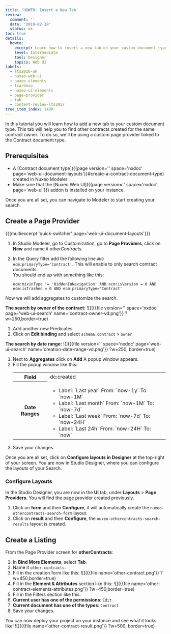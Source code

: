 ```yaml
---
title: 'HOWTO: Insert a New Tab'
review:
  comment: ''
  date: '2019-02-18'
  status: ok
toc: true
details:
  howto:
    excerpt: Learn how to insert a new tab on your custom document type
    level: Intermediate
    tool: Designer
    topics: Web UI
labels:
  - lts2016-ok
  - nuxeo-web-ui
  - nuxeo-elements
  - tcardoso
  - nuxeo-ui-elements
  - page-provider
  - tab
  - content-review-lts2017
tree_item_index: 1400
---
```


In this tutorial you will learn how to add a new tab to your custom document type. This tab will help you to find other contracts created for the same contract owner. To do so, we'll be using a custom page provider linked to the Contract document type.

## Prerequisites

- A [Contract document type]({{page version='' space='nxdoc' page='web-ui-document-layouts'}}#create-a-contract-document-type) created in Nuxeo Modeler
- Make sure that the [Nuxeo Web UI]({{page version='' space='nxdoc' page='web-ui'}}) addon is installed on your instance.

Once you are all set, you can navigate to Modeler to start creating your search.

## Create a Page Provider

{{{multiexcerpt 'quick-switcher' page='web-ui-document-layouts'}}}

1. In Studio Modeler, go to Customization, go to **Page Providers**, click on **New** and name it _otherContracts_.
1. In the Query filter add the following line `AND ecm:primaryType='Contract'`. This will enable to only search contract documents.</br>
   You should end up with something like this:

   ```
   ecm:mixinType != 'HiddenInNavigation' AND ecm:isVersion = 0 AND ecm:isTrashed = 0 AND ecm:primaryType='Contract'
   ```

Now we will add aggregates to customize the search.

**The search by owner of the contract:**
![]({{file version='' space='nxdoc' page='web-ui-search' name='contract-owner-vd.png'}} ?w=250,border=true)

1. Add another new Predicates
1. Click on **Edit binding** and select `schema:contract` > `owner`

**The search by date range:**
![]({{file version='' space='nxdoc' page='web-ui-search' name='creation-date-range-vd.png'}} ?w=250, border=true)

1. Next to **Aggregates** click on **Add**
   A popup window appears.
1. Fill the popup window like this:
   <div class="table-scroll">
   <table class="hover">
   <tbody>
   <tr>
   <th colspan="1">Field</th>
   <td colspan="1">dc:created</td>
   </tr>
   <tr>
   <th colspan="1">Date Ranges</th><td colspan="1">
   <ul>
       <li>Label: `Last year` From: `now-1y` To: `now-1M`</li>
       <li>Label: `Last month` From: `now-1M` To: `now-7d`</li>
       <li>Label: `Last week` From: `now-7d` To: `now-24H`</li>
       <li>Label: `Last 24h` From: `now-24H` To: `now`</li>
   </ul>
   </td>
   </tr>
   </tbody>
   </table>
   </div>
1. Save your changes.

Once you are all set, click on **Configure layouts in Designer** at the top-right of your screen.
You are now in Studio Designer, where you can configure the layouts of your Search.

### Configure Layouts

In the Studio Designer, you are now in the **UI** tab, under **Layouts** > **Page Providers**. You will find the page provider created previously.

1. Click on **form** and then **Configure**, it will automatically create the `nuxeo-othercontracts-search-form` layout.
1. Click on **result** and then **Configure**, the `nuxeo-othercontracts-search-results` layout is created.

## Create a Listing

From the Page Provider screen for **otherContracts**:

1. In **Bind More Elements**, select **Tab**.
1. Name it `other-contracts`.
1. Fill in the creation form like this:
   ![]({{file name='other-contract.png'}} ?w=450,border=true)
1. Fill in the **Element & Attributes** section like this:
   ![]({{file name='other-contract-elements-attributes.png'}} ?w=450,border=true)
1. Fill in the Filters section like this:
1. **Current user has one of the permissions**: `Edit`
1. **Current document has one of the types**: `Contract`
1. Save your changes.

You can now deploy your project on your instance and see what it looks like!
![]({{file name='other-contract-result.png'}} ?w=500, border=true)
